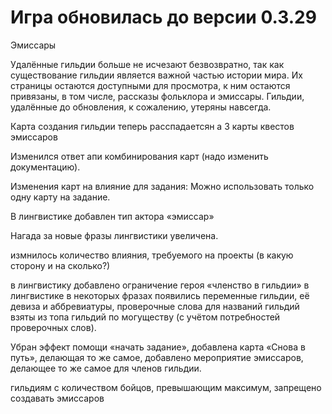 # Игра обновилась до версии 0.3.29

Эмиссары

Удалённые гильдии больше не исчезают безвозвратно, так как существование гильдии является важной частью истории мира. Их страницы остаются доступными для просмотра, к ним остаются привязаны, в том числе, рассказы фольклора и эмиссары. Гильдии, удалённые до обновления, к сожалению, утеряны навсегда.

Карта создания гильдии теперь расспадаетсян а 3 карты квестов эмиссаров

Изменился ответ апи комбинирования карт (надо изменить документацию).

Изменения карт на влияние для задания: Можно использовать только одну карту на задание.

В лингвистике добавлен тип актора «эмиссар»

Нагада за новые фразы лингвистики увеличена.

измнилось количество влияния, требуемого на проекты (в какую сторону и на сколько?)

в лингвистику добавлено ограничение героя «членство в гильдии»
в лингвистике в некоторых фразах появились переменные гильдии, её девиза и аббревиатуры, проверочные слова для названий гильдий взяты из топа гильдий по могуществу (с учётом потребностей проверочных слов).

Убран эффект помощи «начать задание», добавлена карта «Снова в путь», делающая то же самое, добавлено мероприятие эмиссаров, делающее то же самое для членов гильдии.

гильдиям с количеством бойцов, превышающим максимум, запрещено создавать эмиссаров